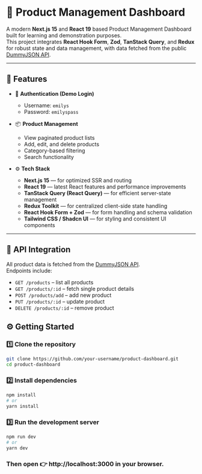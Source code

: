 # 🛒 Product Management Dashboard

A modern **Next.js 15** and **React 19** based Product Management Dashboard built for learning and demonstration purposes.  
This project integrates **React Hook Form**, **Zod**, **TanStack Query**, and **Redux** for robust state and data management, with data fetched from the public [DummyJSON API](https://dummyjson.com/).

---

## 🚀 Features

- 🔐 **Authentication (Demo Login)**

  - Username: `emilys`
  - Password: `emilyspass`

- 📦 **Product Management**

  - View paginated product lists
  - Add, edit, and delete products
  - Category-based filtering
  - Search functionality

- ⚙️ **Tech Stack**
  - **Next.js 15** — for optimized SSR and routing
  - **React 19** — latest React features and performance improvements
  - **TanStack Query (React Query)** — for efficient server-state management
  - **Redux Toolkit** — for centralized client-side state handling
  - **React Hook Form + Zod** — for form handling and schema validation
  - **Tailwind CSS / Shadcn UI** — for styling and consistent UI components

---

## 🧠 API Integration

All product data is fetched from the [DummyJSON API](https://dummyjson.com/products).  
Endpoints include:

- `GET /products` – list all products
- `GET /products/:id` – fetch single product details
- `POST /products/add` – add new product
- `PUT /products/:id` – update product
- `DELETE /products/:id` – remove product

## ⚙️ Getting Started

### 1️⃣ Clone the repository

```bash
git clone https://github.com/your-username/product-dashboard.git
cd product-dashboard
```

### 2️⃣ Install dependencies

```bash
npm install
# or
yarn install
```

### 3️⃣ Run the development server

```bash
npm run dev
# or
yarn dev
```

### Then open 👉 http://localhost:3000 in your browser.
